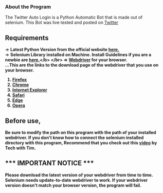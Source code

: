 ### About the Program

The Twitter Auto Login is a Python Automatic Bot that is made out of selenium. This Bot was live tested and posted on [Twitter](https://twitter.com/Black_2_white/status/1368723215367905284)

## Requirements

=> <b>Latest Python Version from the official website [here.](https://www.python.org/downloads/release/python-392/)</b></br>
=> <b>Selenium Library installed on Machine. Install Guidelines if you are a newbie are [here.](https://pythonspot.com/selenium-install/#:~:text=Selenium%20install.%20Selenium%20is%20a%20web%20automation%20tool.,the%20selenium%20module%20and%20the%20web%20driver%20installed.)</b> </br>
=> <b>[Webdriver](https://developer.mozilla.org/en-US/docs/Web/WebDriver) for your browser.</b> </br>
...This are the links to the download page of the webdriver that you use on your browser.
1. [Firefox](https://github.com/mozilla/geckodriver/releases/tag/v0.29.0)
2. [Chrome](https://chromedriver.chromium.org/)
3. [Internet Explorer](https://www.microsoft.com/en-us/download/details.aspx?id=44069)
4. [Safari](https://www.toolsqa.com/selenium-webdriver/running-tests-in-safari-browser/#:~:text=Step%201%20%E2%80%93%20Set%20Up%20WebDriver%20Extension%20for,open%20the%20preferences%20window.%20...%20More%20items...)
5. [Edge](https://developer.microsoft.com/en-us/microsoft-edge/tools/webdriver/)
6. [Opera](https://github.com/operasoftware/operachromiumdriver/releases)

## Before use,
Be sure to modify the path on this program with the path of your installed webdriver. If you don't know how to connect the selenium installed directory with this program, Recommend that you check out this [video](https://www.youtube.com/watch?v=Xjv1sY630Uc) by Tech with Tim.
<h2><b>*** IMPORTANT NOTICE ***</b></h2>
Please download the latest version of your webdriver from time to time. Selenium needs update-to-date webdriver to work. If your webdriver version doesn't match your browser version, the program will fail.

